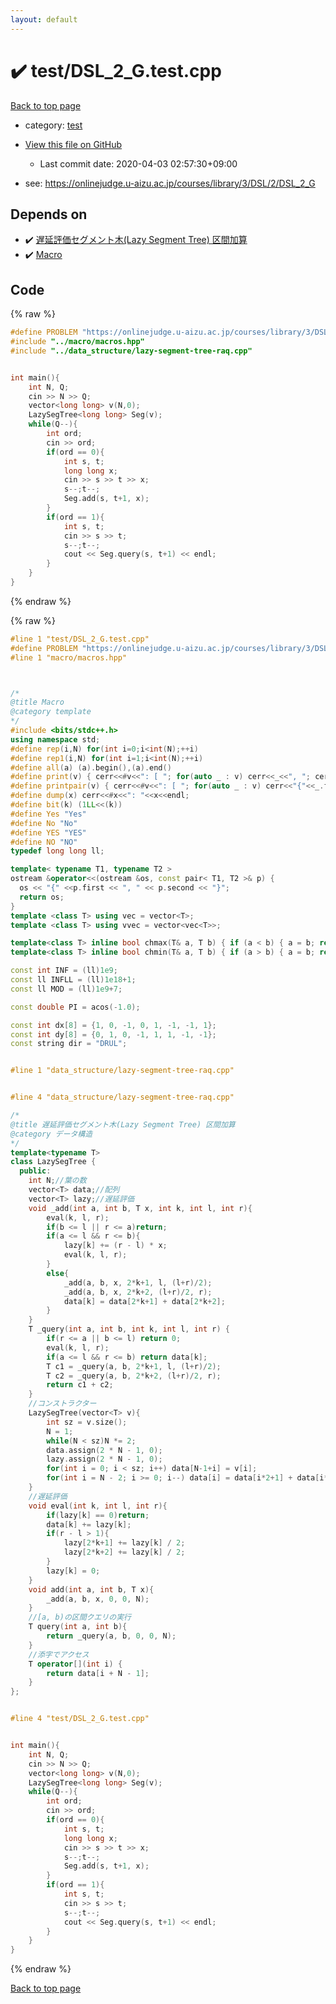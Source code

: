 ```yaml
---
layout: default
---
```


<!-- mathjax config similar to math.stackexchange -->
<script type="text/javascript" async
  src="https://cdnjs.cloudflare.com/ajax/libs/mathjax/2.7.5/MathJax.js?config=TeX-MML-AM_CHTML">
</script>
<script type="text/x-mathjax-config">
  MathJax.Hub.Config({
    TeX: { equationNumbers: { autoNumber: "AMS" }},
    tex2jax: {
      inlineMath: [ ['$','$'] ],
      processEscapes: true
    },
    "HTML-CSS": { matchFontHeight: false },
    displayAlign: "left",
    displayIndent: "2em"
  });
</script>

<script type="text/javascript" src="https://cdnjs.cloudflare.com/ajax/libs/jquery/3.4.1/jquery.min.js"></script>
<script src="https://cdn.jsdelivr.net/npm/jquery-balloon-js@1.1.2/jquery.balloon.min.js" integrity="sha256-ZEYs9VrgAeNuPvs15E39OsyOJaIkXEEt10fzxJ20+2I=" crossorigin="anonymous"></script>
<script type="text/javascript" src="../../assets/js/copy-button.js"></script>
<link rel="stylesheet" href="../../assets/css/copy-button.css" />


# :heavy_check_mark: test/DSL_2_G.test.cpp

<a href="../../index.html">Back to top page</a>

* category: <a href="../../index.html#098f6bcd4621d373cade4e832627b4f6">test</a>
* <a href="{{ site.github.repository_url }}/blob/master/test/DSL_2_G.test.cpp">View this file on GitHub</a>
    - Last commit date: 2020-04-03 02:57:30+09:00


* see: <a href="https://onlinejudge.u-aizu.ac.jp/courses/library/3/DSL/2/DSL_2_G">https://onlinejudge.u-aizu.ac.jp/courses/library/3/DSL/2/DSL_2_G</a>


## Depends on

* :heavy_check_mark: <a href="../../library/data_structure/lazy-segment-tree-raq.cpp.html">遅延評価セグメント木(Lazy Segment Tree) 区間加算</a>
* :heavy_check_mark: <a href="../../library/macro/macros.hpp.html">Macro</a>


## Code

<a id="unbundled"></a>
{% raw %}
```cpp
#define PROBLEM "https://onlinejudge.u-aizu.ac.jp/courses/library/3/DSL/2/DSL_2_G"
#include "../macro/macros.hpp"
#include "../data_structure/lazy-segment-tree-raq.cpp"


int main(){
    int N, Q;
    cin >> N >> Q;
    vector<long long> v(N,0);
    LazySegTree<long long> Seg(v);
    while(Q--){
        int ord;
        cin >> ord;
        if(ord == 0){
            int s, t;
            long long x;
            cin >> s >> t >> x;
            s--;t--;
            Seg.add(s, t+1, x);
        }
        if(ord == 1){
            int s, t;
            cin >> s >> t;
            s--;t--;
            cout << Seg.query(s, t+1) << endl;
        }
    }
}
```
{% endraw %}

<a id="bundled"></a>
{% raw %}
```cpp
#line 1 "test/DSL_2_G.test.cpp"
#define PROBLEM "https://onlinejudge.u-aizu.ac.jp/courses/library/3/DSL/2/DSL_2_G"
#line 1 "macro/macros.hpp"



/*
@title Macro
@category template
*/
#include <bits/stdc++.h>
using namespace std;
#define rep(i,N) for(int i=0;i<int(N);++i)
#define rep1(i,N) for(int i=1;i<int(N);++i)
#define all(a) (a).begin(),(a).end()
#define print(v) { cerr<<#v<<": [ "; for(auto _ : v) cerr<<_<<", "; cerr<<"]"<<endl; }
#define printpair(v) { cerr<<#v<<": [ "; for(auto _ : v) cerr<<"{"<<_.first<<","<<_.second<<"}"<<", "; cerr<<"]"<<endl; }
#define dump(x) cerr<<#x<<": "<<x<<endl;
#define bit(k) (1LL<<(k))
#define Yes "Yes"
#define No "No"
#define YES "YES"
#define NO "NO"
typedef long long ll;

template< typename T1, typename T2 >
ostream &operator<<(ostream &os, const pair< T1, T2 >& p) {
  os << "{" <<p.first << ", " << p.second << "}";
  return os;
}
template <class T> using vec = vector<T>;
template <class T> using vvec = vector<vec<T>>;

template<class T> inline bool chmax(T& a, T b) { if (a < b) { a = b; return true; } return false; }
template<class T> inline bool chmin(T& a, T b) { if (a > b) { a = b; return true; } return false; }

const int INF = (ll)1e9;
const ll INFLL = (ll)1e18+1;
const ll MOD = (ll)1e9+7;

const double PI = acos(-1.0);

const int dx[8] = {1, 0, -1, 0, 1, -1, -1, 1};
const int dy[8] = {0, 1, 0, -1, 1, 1, -1, -1};
const string dir = "DRUL";


#line 1 "data_structure/lazy-segment-tree-raq.cpp"


#line 4 "data_structure/lazy-segment-tree-raq.cpp"

/*
@title 遅延評価セグメント木(Lazy Segment Tree) 区間加算
@category データ構造
*/
template<typename T>
class LazySegTree {
  public:
    int N;//葉の数
    vector<T> data;//配列
    vector<T> lazy;//遅延評価
    void _add(int a, int b, T x, int k, int l, int r){
        eval(k, l, r);
        if(b <= l || r <= a)return;
        if(a <= l && r <= b){
            lazy[k] += (r - l) * x;
            eval(k, l, r);
        }
        else{
            _add(a, b, x, 2*k+1, l, (l+r)/2);
            _add(a, b, x, 2*k+2, (l+r)/2, r);
            data[k] = data[2*k+1] + data[2*k+2];
        }
    }
    T _query(int a, int b, int k, int l, int r) {
        if(r <= a || b <= l) return 0;
        eval(k, l, r);
        if(a <= l && r <= b) return data[k];
        T c1 = _query(a, b, 2*k+1, l, (l+r)/2);
        T c2 = _query(a, b, 2*k+2, (l+r)/2, r);
        return c1 + c2;
    }
    //コンストラクター
    LazySegTree(vector<T> v){
        int sz = v.size();
        N = 1;
        while(N < sz)N *= 2;
        data.assign(2 * N - 1, 0);
        lazy.assign(2 * N - 1, 0);
        for(int i = 0; i < sz; i++) data[N-1+i] = v[i];
        for(int i = N - 2; i >= 0; i--) data[i] = data[i*2+1] + data[i*2+2];
    }
    //遅延評価
    void eval(int k, int l, int r){
        if(lazy[k] == 0)return;
        data[k] += lazy[k];
        if(r - l > 1){
            lazy[2*k+1] += lazy[k] / 2;
            lazy[2*k+2] += lazy[k] / 2;
        }
        lazy[k] = 0;
    }
    void add(int a, int b, T x){
        _add(a, b, x, 0, 0, N);
    }
    //[a, b)の区間クエリの実行
    T query(int a, int b){
        return _query(a, b, 0, 0, N);
    }
    //添字でアクセス
    T operator[](int i) {
        return data[i + N - 1];
    }
};


#line 4 "test/DSL_2_G.test.cpp"


int main(){
    int N, Q;
    cin >> N >> Q;
    vector<long long> v(N,0);
    LazySegTree<long long> Seg(v);
    while(Q--){
        int ord;
        cin >> ord;
        if(ord == 0){
            int s, t;
            long long x;
            cin >> s >> t >> x;
            s--;t--;
            Seg.add(s, t+1, x);
        }
        if(ord == 1){
            int s, t;
            cin >> s >> t;
            s--;t--;
            cout << Seg.query(s, t+1) << endl;
        }
    }
}

```
{% endraw %}

<a href="../../index.html">Back to top page</a>

